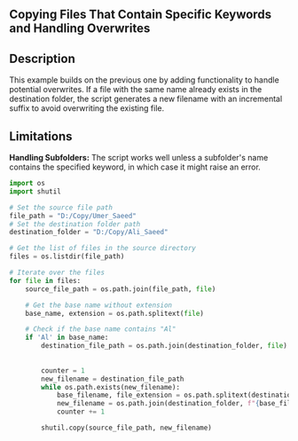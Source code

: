 ## Copying Files That Contain Specific Keywords and Handling Overwrites

## Description

This example builds on the previous one by adding functionality to handle potential overwrites. If a file with the same name already exists in the destination folder, the script generates a new filename with an incremental suffix to avoid overwriting the existing file.

## Limitations

**Handling Subfolders:** The script works well unless a subfolder's name contains the specified keyword, in which case it might raise an error.


```python
import os
import shutil

# Set the source file path
file_path = "D:/Copy/Umer_Saeed"
# Set the destination folder path
destination_folder = "D:/Copy/Ali_Saeed"

# Get the list of files in the source directory
files = os.listdir(file_path)

# Iterate over the files
for file in files:
    source_file_path = os.path.join(file_path, file)

    # Get the base name without extension
    base_name, extension = os.path.splitext(file)

    # Check if the base name contains "Al"
    if 'Al' in base_name:
        destination_file_path = os.path.join(destination_folder, file)
        
        
        counter = 1
        new_filename = destination_file_path
        while os.path.exists(new_filename):
            base_filename, file_extension = os.path.splitext(destination_file_path)
            new_filename = os.path.join(destination_folder, f"{base_filename}_{counter}{file_extension}")
            counter += 1

        shutil.copy(source_file_path, new_filename)
```
